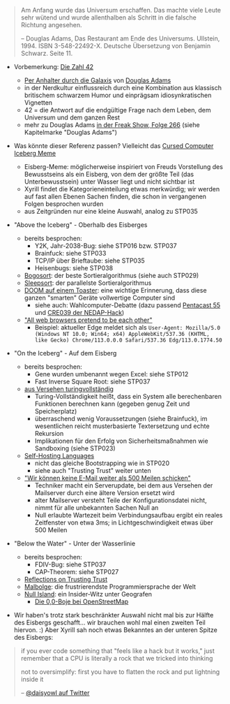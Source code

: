 > Am Anfang wurde das Universum erschaffen. Das machte viele Leute sehr wütend und wurde allenthalben als Schritt in die falsche Richtung angesehen.
>
> &ndash; Douglas Adams, Das Restaurant am Ende des Universums. Ullstein, 1994. ISBN 3-548-22492-X. Deutsche Übersetzung von Benjamin Schwarz. Seite 11.

* Vorbemerkung: [Die Zahl 42](https://de.wikipedia.org/w/index.php?title=42_(Antwort)&oldid=231586666)
    * [Per Anhalter durch die Galaxis](https://de.wikipedia.org/w/index.php?title=Per_Anhalter_durch_die_Galaxis&oldid=233711503) von [Douglas Adams](https://de.wikipedia.org/w/index.php?title=Douglas_Adams&oldid=232957166#Rezeption)
    * in der Nerdkultur einflussreich durch eine Kombination aus klassisch britischem schwarzem Humor und einprägsam idiosynkratischen Vignetten
    * 42 = die Antwort auf die endgültige Frage nach dem Leben, dem Universum und dem ganzen Rest
    * mehr zu Douglas Adams [in der Freak Show, Folge 266](https://freakshow.fm/fs266-mehr-bums) (siehe Kapitelmarke "Douglas Adams")

* Was könnte dieser Referenz passen? Vielleicht das [Cursed Computer Iceberg Meme](https://suricrasia.online/iceberg/)
    * Eisberg-Meme: möglicherweise inspiriert von Freuds Vorstellung des Bewusstseins als ein Eisberg, von dem der größte Teil (das Unterbewusstsein) unter Wasser liegt und nicht sichtbar ist
    * Xyrill findet die Kategorieneinteilung etwas merkwürdig; wir werden auf fast allen Ebenen Sachen finden, die schon in vergangenen Folgen besprochen wurden
    * aus Zeitgründen nur eine kleine Auswahl, analog zu STP035

* "Above the Iceberg" - Oberhalb des Eisberges
    * bereits besprochen:
        * Y2K, Jahr-2038-Bug: siehe STP016 bzw. STP037
        * Brainfuck: siehe STP033
        * TCP/IP über Brieftaube: siehe STP035
        * Heisenbugs: siehe STP038
    * [Bogosort](https://de.wikipedia.org/w/index.php?title=Bogosort&oldid=232113093): der beste Sortieralgorithmus (siehe auch STP029)
    * [Sleepsort](https://rosettacode.org/wiki/Sorting_algorithms/Sleep_sort#Go): der parallelste Sortieralgorithmus
    * [DOOM auf einem Toaster](https://www.vice.com/en/article/qkjv9x/a-catalogue-of-all-the-devices-that-can-somehow-run-doom): eine wichtige Erinnerung, dass diese ganzen "smarten" Geräte vollwertige Computer sind
        * siehe auch: Wahlcomputer-Debatte (dazu passend [Pentacast 55](https://c3d2.de/news/pentacast-55-wahl.html) und [CRE039 der NEDAP-Hack](https://cre.fm/cre039-der-nedap-hack))
    * ["All web browsers pretend to be each other"](https://humanwhocodes.com/blog/2010/01/12/history-of-the-user-agent-string/)
        * Beispiel: aktueller Edge meldet sich als `User-Agent: Mozilla/5.0 (Windows NT 10.0; Win64; x64) AppleWebKit/537.36 (KHTML, like Gecko) Chrome/113.0.0.0 Safari/537.36 Edg/113.0.1774.50`

* "On the Iceberg" - Auf dem Eisberg
    * bereits besprochen:
        * Gene wurden umbenannt wegen Excel: siehe STP012
        * Fast Inverse Square Root: siehe STP037
    * [aus Versehen turingvollständig](https://gwern.net/turing-complete)
        * Turing-Vollständigkeit heißt, dass ein System alle berechenbaren Funktionen berechnen kann (gegeben genug Zeit und Speicherplatz)
        * überraschend wenig Voraussetzungen (siehe Brainfuck), im wesentlichen reicht musterbasierte Textersetzung und echte Rekursion
        * Implikationen für den Erfolg von Sicherheitsmaßnahmen wie Sandboxing (siehe STP023)
    * [Self-Hosting Languages](https://de.wikipedia.org/w/index.php?title=Bootstrapping_(Programmierung)&oldid=198644005)
        * nicht das gleiche Bootstrapping wie in STP020
        * siehe auch "Trusting Trust" weiter unten
    * ["Wir können keine E-Mail weiter als 500 Meilen schicken"](http://web.mit.edu/jemorris/humor/500-miles)
        * Techniker macht ein Serverupdate, bei dem aus Versehen der Mailserver durch eine ältere Version ersetzt wird
        * alter Mailserver versteht Teile der Konfigurationsdatei nicht, nimmt für alle unbekannten Sachen Null an
        * Null erlaubte Wartezeit beim Verbindungsaufbau ergibt ein reales Zeitfenster von etwa 3ms; in Lichtgeschwindigkeit etwas über 500 Meilen

* "Below the Water" - Unter der Wasserlinie
    * bereits besprochen:
        * FDIV-Bug: siehe STP037
        * CAP-Theorem: siehe STP027
    * [Reflections on Trusting Trust](https://www.cs.cmu.edu/~rdriley/487/papers/Thompson_1984_ReflectionsonTrustingTrust.pdf)
    * [Malbolge](https://de.wikipedia.org/w/index.php?title=Malbolge&oldid=225952669): die frustrierendste Programmiersprache der Welt
    * [Null Island](https://de.wikipedia.org/w/index.php?title=Null_Island&oldid=219228878): ein Insider-Witz unter Geografen
        * [Die 0,0-Boje bei OpenStreetMap](https://www.openstreetmap.org/changeset/135903901)

* Wir haben's trotz stark beschränkter Auswahl nicht mal bis zur Hälfte des Eisbergs geschafft... wir brauchen wohl mal einen zweiten Teil hiervon. :) Aber Xyrill sah noch etwas Bekanntes an der unteren Spitze des Eisbergs:

> if you ever code something that "feels like a hack but it works," just remember that a CPU is literally a rock that we tricked into thinking
>
> not to oversimplify: first you have to flatten the rock and put lightning inside it
>
> &ndash; [@daisyowl auf Twitter](https://twitter.com/daisyowl/status/841806379962646532)
